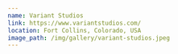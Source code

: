 ```yaml
---
name: Variant Studios
link: https://www.variantstudios.com/
location: Fort Collins, Colorado, USA
image_path: /img/gallery/variant-studios.jpeg
---
```

